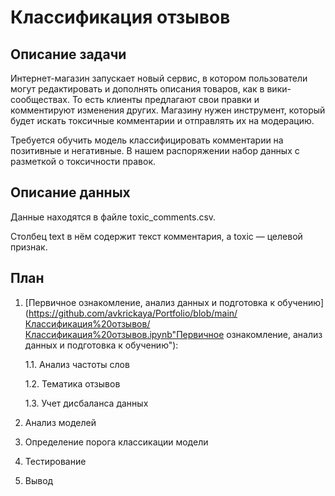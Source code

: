 # Классификация отзывов

## Описание задачи

Интернет-магазин запускает новый сервис, в котором пользователи могут редактировать и дополнять описания товаров, как в вики-сообществах. То есть клиенты предлагают свои правки и комментируют изменения других. Магазину нужен инструмент, который будет искать токсичные комментарии и отправлять их на модерацию.

Требуется обучить модель классифицировать комментарии на позитивные и негативные. В нашем распоряжении набор данных с разметкой о токсичности правок.

## Описание данных

Данные находятся в файле toxic_comments.csv.

Столбец text в нём содержит текст комментария, а toxic — целевой признак.

## План

1. [Первичное ознакомление, анализ данных и подготовка к обучению](https://github.com/avkrickaya/Portfolio/blob/main/Классификация%20отзывов/Классификация%20отзывов.ipynb"Первичное ознакомление, анализ данных и подготовка к обучению"):

     1.1. Анализ частоты слов

     1.2. Тематика отзывов

     1.3. Учет дисбаланса данных

2. Анализ моделей

3. Определение порога классикации модели

4. Тестирование

5. Вывод
